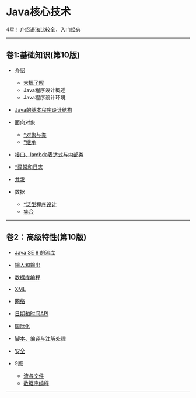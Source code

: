 #   Java核心技术 

4星！介绍语法比较全，入门经典

----

##  卷1:基础知识(第10版)


-   介绍
    -   [大概了解](s1s00.md)
    -   Java程序设计概述
    -   Java程序设计环境

-   [Java的基本程序设计结构](s1s03.md)
-   面向对象
    -   [*对象与类](s1s04.md)
    -   [*继承](s1s05.md)
-   [接口、lambda表达式与内部类](s1s06.md)
-   [*异常和日志](s1s07.md)
-   [并发](s1s14.md)
-   数据
    -   [*泛型程序设计](s1s08.md)
    -   [集合](s1s09.md)


----

##  卷2：高级特性(第10版)

-   [Java SE 8 的流库](s2s01.md)
-   [输入和输出](s2s02.md)
-   [数据库编程](s2s05.md)
-   [XML](s2s03.md)
-   [网络](s2s04.md)
-   [日期和时间API](s2s06.md)
-   [国际化](s2s07.md)
-   [脚本、编译与注解处理](s2s08.md)
-   [安全](s2s09.md)

-   9版
    -   [流与文件](s20s01.md)
    -   [数据库编程](s20s04.md)



----